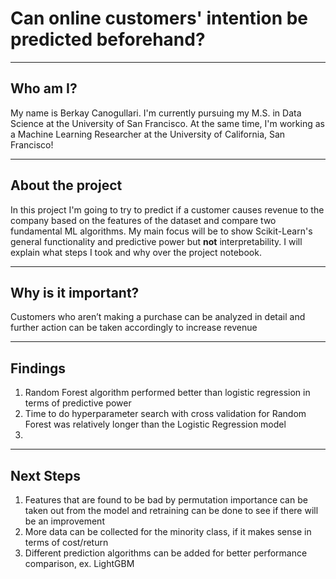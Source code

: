 # Can online customers' intention be predicted beforehand?
---

## Who am I?

My name is Berkay Canogullari. I'm currently pursuing my M.S. in Data Science at the University of San Francisco. At the same time, I'm working as a Machine Learning Researcher at the University of California, San Francisco!

---

## About the project

In this project I'm going to try to predict if a customer causes revenue to the company based on the features of the dataset and compare two fundamental ML algorithms. My main focus will be to show Scikit-Learn's general functionality and predictive power but **not** interpretability. I will explain what steps I took and why over the project notebook.

---

## Why is it important?

Customers who aren’t making a purchase can be analyzed in detail and further action can be taken accordingly to increase revenue

---

## Findings

1) Random Forest algorithm performed better than logistic regression in terms of predictive power
2) Time to do hyperparameter search with cross validation for Random Forest was relatively longer than the Logistic Regression model
3) 

---

## Next Steps

1) Features that are found to be bad by permutation importance can be taken out from the model and retraining can be done to see if there will be an improvement
2) More data can be collected for the minority class, if it makes sense in terms of cost/return
3) Different prediction algorithms can be added for better performance comparison, ex. LightGBM
